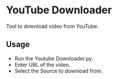 # YouTube Downloader
Tool to download video from YouTube. 

## Usage 

- Run the Youtube Downloader.py.
- Enter URL of the video.
- Select the Source to download from.
